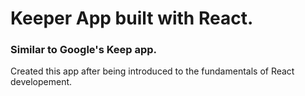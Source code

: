 # Keeper App built with React.


### Similar to Google's Keep app.



Created this app after being introduced to the fundamentals of React developement.
